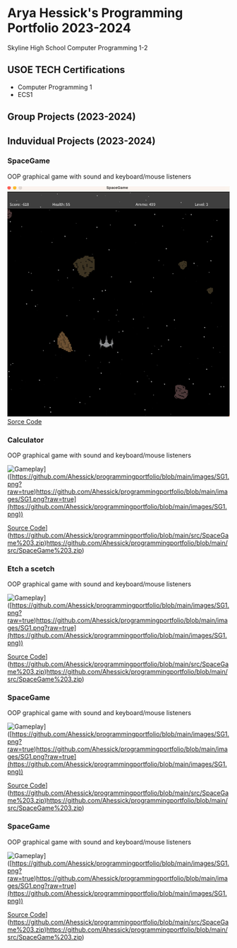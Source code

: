 # Arya Hessick's Programming Portfolio 2023-2024
Skyline High School Computer Programming 1-2

## USOE TECH Certifications
* Computer Programming 1
* ECS1

  
## Group Projects (2023-2024)


## Induvidual Projects (2023-2024)


### SpaceGame
OOP graphical game with sound and keyboard/mouse listeners

![Gameplay](https://github.com/Ahessick/programmingportfolio/blob/main/images/SG1.png?raw=true)
[Sorce Code](https://github.com/Ahessick/programmingportfolio/blob/main/src/SpaceGame%203.zip)
### Calculator
OOP graphical game with sound and keyboard/mouse listeners

![Gameplay]([)]([https://github.com/Ahessick/programmingportfolio/blob/main/images/SG1.png?raw=true)https://github.com/Ahessick/programmingportfolio/blob/main/images/SG1.png?raw=true](https://github.com/Ahessick/programmingportfolio/blob/main/images/SG1.png))


[Source Code]([)](https://github.com/Ahessick/programmingportfolio/blob/main/src/SpaceGame%203.zip)https://github.com/Ahessick/programmingportfolio/blob/main/src/SpaceGame%203.zip)
### Etch a scetch
OOP graphical game with sound and keyboard/mouse listeners

![Gameplay]([)]([https://github.com/Ahessick/programmingportfolio/blob/main/images/SG1.png?raw=true)https://github.com/Ahessick/programmingportfolio/blob/main/images/SG1.png?raw=true](https://github.com/Ahessick/programmingportfolio/blob/main/images/SG1.png))


[Source Code]([)](https://github.com/Ahessick/programmingportfolio/blob/main/src/SpaceGame%203.zip)https://github.com/Ahessick/programmingportfolio/blob/main/src/SpaceGame%203.zip)
### SpaceGame
OOP graphical game with sound and keyboard/mouse listeners

![Gameplay]([)]([https://github.com/Ahessick/programmingportfolio/blob/main/images/SG1.png?raw=true)https://github.com/Ahessick/programmingportfolio/blob/main/images/SG1.png?raw=true](https://github.com/Ahessick/programmingportfolio/blob/main/images/SG1.png))


[Source Code]([)](https://github.com/Ahessick/programmingportfolio/blob/main/src/SpaceGame%203.zip)https://github.com/Ahessick/programmingportfolio/blob/main/src/SpaceGame%203.zip)
### SpaceGame
OOP graphical game with sound and keyboard/mouse listeners

![Gameplay]([)]([https://github.com/Ahessick/programmingportfolio/blob/main/images/SG1.png?raw=true)https://github.com/Ahessick/programmingportfolio/blob/main/images/SG1.png?raw=true](https://github.com/Ahessick/programmingportfolio/blob/main/images/SG1.png))


[Source Code]([)](https://github.com/Ahessick/programmingportfolio/blob/main/src/SpaceGame%203.zip)https://github.com/Ahessick/programmingportfolio/blob/main/src/SpaceGame%203.zip)

